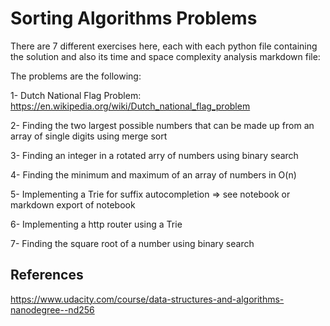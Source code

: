 # Sorting Algorithms Problems

There are 7 different exercises here, each with each python file containing the solution and also its time and space complexity analysis markdown file:

The problems are the following:

1- Dutch National Flag Problem:
https://en.wikipedia.org/wiki/Dutch_national_flag_problem

2- Finding the two largest possible numbers that can be made up from an array of single digits using merge sort

3- Finding an integer in a rotated arry of numbers using binary search

4- Finding the minimum and maximum of an array of numbers in O(n)

5- Implementing a Trie for suffix autocompletion => see notebook or markdown export of notebook

6- Implementing a http router using a Trie

7- Finding the square root of a number using binary search

## References

https://www.udacity.com/course/data-structures-and-algorithms-nanodegree--nd256
